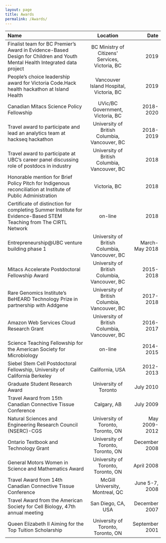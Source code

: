 ```yaml
---
layout: page
title: Awards
permalink: /Awards/
---
```



| Name   |      Location      |  Date |
|:----------|:-------------:|------:|
| Finalist team for BC Premier’s Award in Evidence-Based Design for Children and Youth Mental Health Integrated data project |  BC Ministry of Citizens' Services, Victoria, BC | 2019 |
| People’s choice leadership award for Victoria Code.Hack health hackathon at Island Health | Vancouver Island Hospital, Victoria, BC   |  2019 |
| Canadian Mitacs Science Policy Fellowship | UVic/BC Government, Victoria, BC | 2018-2020  |
| Travel award to participate and lead an analytics team at hackseq hackathon | University of British Columbia, Vancouver, BC | 2018-2019 |
| Travel award to participate at UBC’s career panel discussing role of postdocs in industry | University of British Columbia, Vancouver, BC | 2018 |
| Honorable mention for Brief Policy Pitch for Indigenous reconciliation at Institute of Public Administration| Victoria, BC | 2018 |
|  Certificate of distinction for completing Summer Institute for Evidence-Based STEM Teaching from The CIRTL Network | on-line |  2018   |
|  Entrepreneurship@UBC venture building phase 1 | University of British Columbia, Vancouver, BC  | March-May 2018  |                                      
|  Mitacs Accelerate Postdoctoral Fellowship Award |University of British Columbia, Vancouver, BC |2015-2018  |                             
|  Rare Genomics Institute’s BeHEARD Technology Prize in partnership with Addgene | University of British Columbia, Vancouver, BC |2017-2018|
|  Amazon Web Services Cloud Research Grant | University of British Columbia, Vancouver, BC | 2016-2017 |                                                 
|  Science Teaching Fellowship for the American Society for Microbiology | on-line | 2014-2015 |
|  Siebel Stem Cell Postdoctoral Fellowship, University of California Berkeley | California, USA | 2012-2013  |
|  Graduate Student Research Award | University of Toronto |July 2010 |
|  Travel Award from 15th Canadian Connective Tissue Conference | Calgary, AB | July 2009  |
|  Natural Sciences and Engineering Research Council (NSERC)-CGS | University of Toronto, Toronto, ON | May 2009-2012|   
|  Ontario Textbook and Technology Grant | University of Toronto, Toronto, ON |December 2008 |
|  General Motors Women in Science and Mathematics Award | University of Toronto, Toronto, ON | April 2008|
|  Travel Award from 14th Canadian Connective Tissue Conference | McGill University, Montreal, QC | June 5-7, 2008|
|  Travel Award from the American Society for Cell Biology, 47th annual meeting | San Diego, CA, USA | December 2007 |
|  Queen Elizabeth II Aiming for the Top Tuition Scholarship | University of Toronto, Toronto, ON | September 2001 |